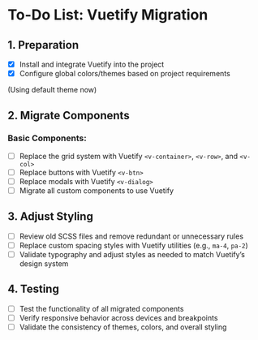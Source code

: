 # To-Do List: Vuetify Migration

## 1. Preparation
- [x] Install and integrate Vuetify into the project
- [x] Configure global colors/themes based on project requirements

(Using default theme now)

## 2. Migrate Components
### Basic Components:
- [ ] Replace the grid system with Vuetify `<v-container>`, `<v-row>`, and `<v-col>`
- [ ] Replace buttons with Vuetify `<v-btn>`
- [ ] Replace modals with Vuetify `<v-dialog>`
- [ ] Migrate all custom components to use Vuetify

## 3. Adjust Styling
- [ ] Review old SCSS files and remove redundant or unnecessary rules
- [ ] Replace custom spacing styles with Vuetify utilities (e.g., `ma-4`, `pa-2`)
- [ ] Validate typography and adjust styles as needed to match Vuetify’s design system

## 4. Testing
- [ ] Test the functionality of all migrated components
- [ ] Verify responsive behavior across devices and breakpoints
- [ ] Validate the consistency of themes, colors, and overall styling
